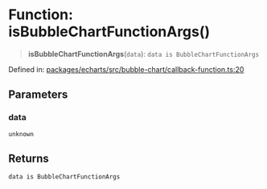 # Function: isBubbleChartFunctionArgs()

> **isBubbleChartFunctionArgs**(`data`): `data is BubbleChartFunctionArgs`

Defined in: [packages/echarts/src/bubble-chart/callback-function.ts:20](https://github.com/GeoDaCenter/openassistant/blob/a9f2271d1019f6c25c10dd4b3bdb64fcf16999b2/packages/echarts/src/bubble-chart/callback-function.ts#L20)

## Parameters

### data

`unknown`

## Returns

`data is BubbleChartFunctionArgs`
